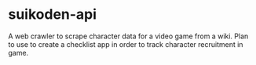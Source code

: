 # suikoden-api

A web crawler to scrape character data for a video game from a wiki. Plan to use to create a checklist app in order to track character recruitment in game.
